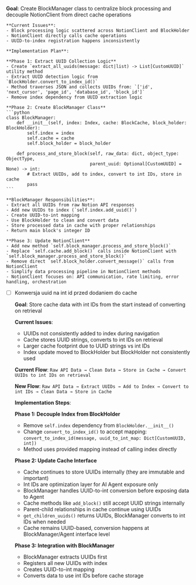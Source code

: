 **Goal**: Create BlockManager class to centralize block processing and decouple NotionClient from direct  cache operations
	
	**Current Issues**:
	- Block processing logic scattered across NotionClient and BlockHolder
	- NotionClient directly calls cache operations
	- UUID-to-index registration happens inconsistently
	
	**Implementation Plan**:
	
	**Phase 1: Extract UUID Collection Logic**
	- Create `extract_all_uuids(message: dict|list) -> List[CustomUUID]` utility method
	- Extract UUID detection logic from `BlockHolder.convert_to_index_id()`
	- Method traverses JSON and collects UUIDs from: `['id', 'next_cursor', 'page_id', 'database_id', 'block_id']`
	- Remove index dependency from UUID extraction logic
	
	**Phase 2: Create BlockManager Class**
	```python
	class BlockManager:
		def __init__(self, index: Index, cache: BlockCache, block_holder: BlockHolder):
			self.index = index
			self.cache = cache  
			self.block_holder = block_holder
	
		def process_and_store_block(self, raw_data: dict, object_type: ObjectType, 
									parent_uuid: Optional[CustomUUID] = None) -> int:
			# Extract UUIDs, add to index, convert to int IDs, store in cache
			pass
	```
	
	**BlockManager Responsibilities**:
	- Extract all UUIDs from raw Notion API responses
	- Add new UUIDs to index (`self.index.add_uuid()`)
	- Create UUID-to-int mapping
	- Use BlockHolder to clean and convert data
	- Store processed data in cache with proper relationships
	- Return main block's integer ID
	
	**Phase 3: Update NotionClient**
    - Add new method `self.block_manager.process_and_store_block()`
	- Replace `self.cache.add_block()` calls inside NotionClient with `self.block_manager.process_and_store_block()`
	- Remove direct `self.block_holder.convert_message()` calls from NotionClient
	- Simplify data processing pipeline in NotionClient methods
	- NotionClient focuses on: API communication, rate limiting, error handling, orchestration
	
- [ ]  Konwersja uuid na int id przed dodaniem do cache
	
	**Goal**: Store cache data with int IDs from the start instead of converting on retrieval
	
	**Current Issues**:
	- UUIDs not consistently added to index during navigation
	- Cache stores UUID strings, converts to int IDs on retrieval
	- Larger cache footprint due to UUID strings vs int IDs
	- Index update moved to BlockHolder but BlockHolder not consistently used
	
	**Current Flow**: 
	`Raw API Data → Clean Data → Store in Cache → Convert UUIDs to int IDs on retrieval`
	
	**New Flow**:
	`Raw API Data → Extract UUIDs → Add to Index → Convert to int IDs → Clean Data → Store in Cache`
	
	**Implementation Steps**:
	
	**Phase 1: Decouple Index from BlockHolder**
	- Remove `self.index` dependency from `BlockHolder.__init__()`
	- Change `convert_to_index_id()` to accept mapping: `convert_to_index_id(message, uuid_to_int_map: Dict[CustomUUID, int])`
	- Method uses provided mapping instead of calling index directly
	
	**Phase 2: Update Cache Interface**
	- Cache continues to store UUIDs internally (they are immutable and important)
	- Int IDs are optimization layer for AI Agent exposure only
	- BlockManager handles UUID-to-int conversion before exposing data to Agent
	- Cache methods like `add_block()` still accept UUID strings internally
	- Parent-child relationships in cache continue using UUIDs
	- `get_children_uuids()` returns UUIDs, BlockManager converts to int IDs when needed
	- Cache remains UUID-based, conversion happens at BlockManager/Agent interface level
	
	**Phase 3: Integration with BlockManager**
	- BlockManager extracts UUIDs first
	- Registers all new UUIDs with index
	- Creates UUID-to-int mapping
	- Converts data to use int IDs before cache storage
